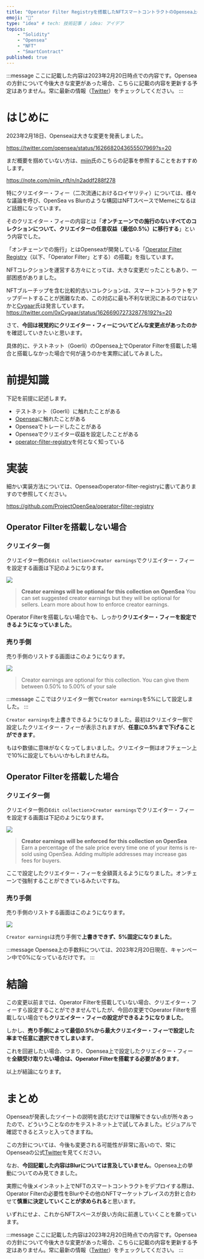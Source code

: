 ```yaml
---
title: "Operator Filter Registryを搭載したNFTスマートコントラクトのOpensea上の挙動について"
emoji: "🌊"
type: "idea" # tech: 技術記事 / idea: アイデア
topics: 
    - "Solidity"
    - "Opensea"
    - "NFT"
    - "SmartContract"
published: true
---
```


:::message
ここに記載した内容は2023年2月20日時点での内容です。Openseaの方針について今後大きな変更があった場合、こちらに記載の内容を更新する予定はありません。常に最新の情報（[Twitter](https://twitter.com/opensea)）をチェックしてください。
:::

# はじめに

2023年2月18日、Openseaは大きな変更を発表しました。

https://twitter.com/opensea/status/1626682043655507969?s=20

まだ概要を掴めていない方は、[miin](https://twitter.com/NftPinuts)氏のこちらの記事を参照することをおすすめします。

https://note.com/miin_nft/n/n2addf288f278

特にクリエイター・フィー（二次流通におけるロイヤリティ）については、様々な議論を呼び、OpenSea vs Blurのような構図はNFTスペースでMemeになるほど話題になっています。

そのクリエイター・フィーの内容とは「**オンチェーンでの施行のないすべてのコレクションについて、クリエイターの任意収益（最低0.5%）に移行する**」という内容でした。

「オンチェーンでの施行」とはOpenseaが開発している「[Operator Filter Registry](https://github.com/ProjectOpenSea/operator-filter-registry)（以下、「Operator Filter」とする）の搭載」を指しています。

NFTコレクションを運営する方々にとっては、大きな変更だったこともあり、一部困惑がありました。

NFTブルーチップを含む比較的古いコレクションは、スマートコントラクトをアップデートすることが困難なため、この対応に最も不利な状況にあるのではないかと[Cygaar](https://twitter.com/0xCygaar)氏は発言しています。
https://twitter.com/0xCygaar/status/1626690727328776192?s=20

さて、**今回は視覚的にクリエイター・フィーについてどんな変更点があったのか**を確認していきたいと思います。

具体的に、テストネット（Goerli）のOpensea上でOperator Filterを搭載した場合と搭載しなかった場合で何が違うのかを実際に試してみました。

# 前提知識

下記を前提に記述します。

- テストネット（Goerli）に触れたことがある
- [Opensea](https://opensea.io/)に触れたことがある
- Openseaでトレードしたことがある
- Openseaでクリエイター収益を設定したことがある
- [operator-filter-registry](https://github.com/ProjectOpenSea/operator-filter-registry)を何となく知っている

# 実装

細かい実装方法については、Openseaのoperator-filter-registryに書いてありますので参照してください。

https://github.com/ProjectOpenSea/operator-filter-registry

## Operator Filterを搭載しない場合

### クリエイター側
クリエイター側の`Edit collection`>`Creator earnings`でクリエイター・フィーを設定する画面は下記のようになります。

![](/images/3c1219fa3bfea0/creator-no-filter.png)


> **Creator earnings will be optional for this collection on OpenSea**
>You can set suggested creator earnings but they will be optional for sellers. Learn more about how to enforce creator earnings.

Operator Filterを搭載しない場合でも、しっかり**クリエイター・フィーを設定できるようになっていました**。

### 売り手側

売り手側のリストする画面はこのようになります。

![](/images/3c1219fa3bfea0/seller-no-filter.png)

> Creator earnings are optional for this collection. You can give them between 0.50% to 5.00% of your sale

:::message
ここではクリエイター側で`Creator earnings`を5%にして設定しました。
:::

`Creator earnings`を上書きできるようになりました。最初はクリエイター側で設定したクリエイター・フィーが表示されますが、**任意に0.5%まで下げることができます**。

もはや数値に意味がなくなってしまいました。クリエイター側はオフチェーン上で10%に設定してもいいかもしれませんね。

## Operator Filterを搭載した場合

### クリエイター側

クリエイター側の`Edit collection`>`Creator earnings`でクリエイター・フィーを設定する画面は下記のようになります。

![](/images/3c1219fa3bfea0/creator-filter.png)

> **Creator earnings will be enforced for this collection on OpenSea**
> Earn a percentage of the sale price every time one of your items is re-sold using OpenSea. Adding multiple addresses may increase gas fees for buyers.

ここで設定したクリエイター・フィーを全額貰えるようになりました。オンチェーンで強制することができているみたいですね。

### 売り手側

売り手側のリストする画面はこのようになります。

![](/images/3c1219fa3bfea0/seller-filter.png)

`Creator earnings`は売り手側で**上書きできず、5%固定になりました**。

:::message
Opensea上の手数料については、2023年2月20日現在、キャンペーン中で0%になっているだけです。
:::


# 結論

この変更以前までは、Operator Filterを搭載していない場合、クリエイター・フィーすら設定することができませんでしたが、今回の変更でOperator Filterを搭載しない場合でも**クリエイター・フィーの設定ができるようになりました**。

しかし、**売り手側によって最低0.5%から最大クリエイター・フィーで設定した率まで任意に選択できてしまいます**。

これを回避したい場合、つまり、Opensea上で設定したクリエイター・フィーを**全額受け取りたい場合は、Operator Filterを搭載する必要があります**。

以上が結論になります。

# まとめ

Openseaが発表したツイートの説明を読むだけでは理解できない点が所々あったので、どういうことなのかをテストネット上で試してみました。ビジュアルで確認できるとスッと入ってきますね。

この方針については、今後も変更される可能性が非常に高いので、常にOpenseaの公式[Twitter](https://twitter.com/opensea)を見てください。

なお、**今回記載した内容はBlurについては言及していません**。Opensea上の挙動についてのみ見てきました。

実際に今後メインネット上でNFTのスマートコントラクトをデプロイする際は、Operator Filterの必要性をBlurやその他のNFTマーケットプレイスの方針と合わせて**慎重に決定していくことが求められる**と思います。

いずれにせよ、これからNFTスペースが良い方向に前進していくことを願っています。

:::message
ここに記載した内容は2023年2月20日時点での内容です。Openseaの方針について今後大きな変更があった場合、こちらに記載の内容を更新する予定はありません。常に最新の情報（[Twitter](https://twitter.com/opensea)）をチェックしてください。
:::
